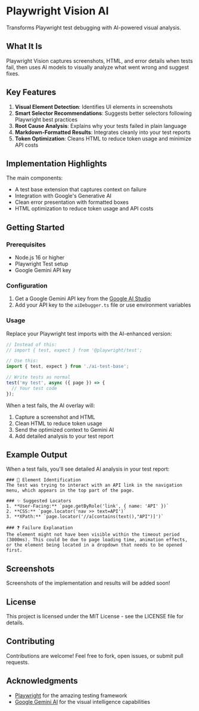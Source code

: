 # Playwright Vision AI

Transforms Playwright test debugging with AI-powered visual analysis.

## What It Is

Playwright Vision captures screenshots, HTML, and error details when tests fail, then uses AI models to visually analyze what went wrong and suggest fixes.

## Key Features

1. **Visual Element Detection**: Identifies UI elements in screenshots
2. **Smart Selector Recommendations**: Suggests better selectors following Playwright best practices
3. **Root Cause Analysis**: Explains why your tests failed in plain language
4. **Markdown-Formatted Results**: Integrates cleanly into your test reports
5. **Token Optimization**: Cleans HTML to reduce token usage and minimize API costs

## Implementation Highlights

The main components:
- A test base extension that captures context on failure
- Integration with Google's Generative AI
- Clean error presentation with formatted boxes
- HTML optimization to reduce token usage and API costs

## Getting Started

### Prerequisites

- Node.js 16 or higher
- Playwright Test setup
- Google Gemini API key

### Configuration

1. Get a Google Gemini API key from the [Google AI Studio](https://makersuite.google.com/)
2. Add your API key to the `aiDebugger.ts` file or use environment variables

### Usage

Replace your Playwright test imports with the AI-enhanced version:

```typescript
// Instead of this:
// import { test, expect } from '@playwright/test';

// Use this:
import { test, expect } from './ai-test-base';

// Write tests as normal
test('my test', async ({ page }) => {
  // Your test code
});
```

When a test fails, the AI overlay will:
1. Capture a screenshot and HTML
2. Clean HTML to reduce token usage
3. Send the optimized context to Gemini AI
4. Add detailed analysis to your test report

## Example Output

When a test fails, you'll see detailed AI analysis in your test report:

```
### 🎯 Element Identification
The test was trying to interact with an API link in the navigation menu, which appears in the top part of the page.

### ✨ Suggested Locators
1. **User-Facing:** `page.getByRole('link', { name: 'API' })`
2. **CSS:** `page.locator('nav >> text=API')`
3. **XPath:** `page.locator('//a[contains(text(),"API")]')`

### ❓ Failure Explanation
The element might not have been visible within the timeout period (3000ms). This could be due to page loading time, animation effects, or the element being located in a dropdown that needs to be opened first.
```

## Screenshots

Screenshots of the implementation and results will be added soon!

## License

This project is licensed under the MIT License - see the LICENSE file for details.

## Contributing

Contributions are welcome! Feel free to fork, open issues, or submit pull requests.

## Acknowledgments

- [Playwright](https://playwright.dev/) for the amazing testing framework
- [Google Gemini AI](https://deepmind.google/technologies/gemini/) for the visual intelligence capabilities
